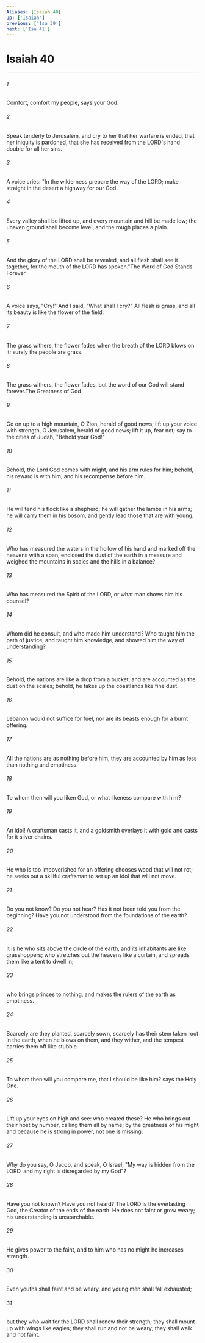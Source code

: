 ```yaml
---
Aliases: [Isaiah 40]
up: ['Isaiah']
previous: ['Isa 39']
next: ['Isa 41']
---
```

# Isaiah 40
***



###### 1 
Comfort, comfort my people, says your God. 

###### 2 
Speak tenderly to Jerusalem, and cry to her that her warfare is ended, that her iniquity is pardoned, that she has received from the LORD's hand double for all her sins. 

###### 3 
A voice cries: "In the wilderness prepare the way of the LORD; make straight in the desert a highway for our God. 

###### 4 
Every valley shall be lifted up, and every mountain and hill be made low; the uneven ground shall become level, and the rough places a plain. 

###### 5 
And the glory of the LORD shall be revealed, and all flesh shall see it together, for the mouth of the LORD has spoken."The Word of God Stands Forever 

###### 6 
A voice says, "Cry!" And I said, "What shall I cry?" All flesh is grass, and all its beauty is like the flower of the field. 

###### 7 
The grass withers, the flower fades when the breath of the LORD blows on it; surely the people are grass. 

###### 8 
The grass withers, the flower fades, but the word of our God will stand forever.The Greatness of God 

###### 9 
Go on up to a high mountain, O Zion, herald of good news; lift up your voice with strength, O Jerusalem, herald of good news; lift it up, fear not; say to the cities of Judah, "Behold your God!" 

###### 10 
Behold, the Lord God comes with might, and his arm rules for him; behold, his reward is with him, and his recompense before him. 

###### 11 
He will tend his flock like a shepherd; he will gather the lambs in his arms; he will carry them in his bosom, and gently lead those that are with young. 

###### 12 
Who has measured the waters in the hollow of his hand and marked off the heavens with a span, enclosed the dust of the earth in a measure and weighed the mountains in scales and the hills in a balance? 

###### 13 
Who has measured the Spirit of the LORD, or what man shows him his counsel? 

###### 14 
Whom did he consult, and who made him understand? Who taught him the path of justice, and taught him knowledge, and showed him the way of understanding? 

###### 15 
Behold, the nations are like a drop from a bucket, and are accounted as the dust on the scales; behold, he takes up the coastlands like fine dust. 

###### 16 
Lebanon would not suffice for fuel, nor are its beasts enough for a burnt offering. 

###### 17 
All the nations are as nothing before him, they are accounted by him as less than nothing and emptiness. 

###### 18 
To whom then will you liken God, or what likeness compare with him? 

###### 19 
An idol! A craftsman casts it, and a goldsmith overlays it with gold and casts for it silver chains. 

###### 20 
He who is too impoverished for an offering chooses wood that will not rot; he seeks out a skillful craftsman to set up an idol that will not move. 

###### 21 
Do you not know? Do you not hear? Has it not been told you from the beginning? Have you not understood from the foundations of the earth? 

###### 22 
It is he who sits above the circle of the earth, and its inhabitants are like grasshoppers; who stretches out the heavens like a curtain, and spreads them like a tent to dwell in; 

###### 23 
who brings princes to nothing, and makes the rulers of the earth as emptiness. 

###### 24 
Scarcely are they planted, scarcely sown, scarcely has their stem taken root in the earth, when he blows on them, and they wither, and the tempest carries them off like stubble. 

###### 25 
To whom then will you compare me, that I should be like him? says the Holy One. 

###### 26 
Lift up your eyes on high and see: who created these? He who brings out their host by number, calling them all by name; by the greatness of his might and because he is strong in power, not one is missing. 

###### 27 
Why do you say, O Jacob, and speak, O Israel, "My way is hidden from the LORD, and my right is disregarded by my God"? 

###### 28 
Have you not known? Have you not heard? The LORD is the everlasting God, the Creator of the ends of the earth. He does not faint or grow weary; his understanding is unsearchable. 

###### 29 
He gives power to the faint, and to him who has no might he increases strength. 

###### 30 
Even youths shall faint and be weary, and young men shall fall exhausted; 

###### 31 
but they who wait for the LORD shall renew their strength; they shall mount up with wings like eagles; they shall run and not be weary; they shall walk and not faint.
